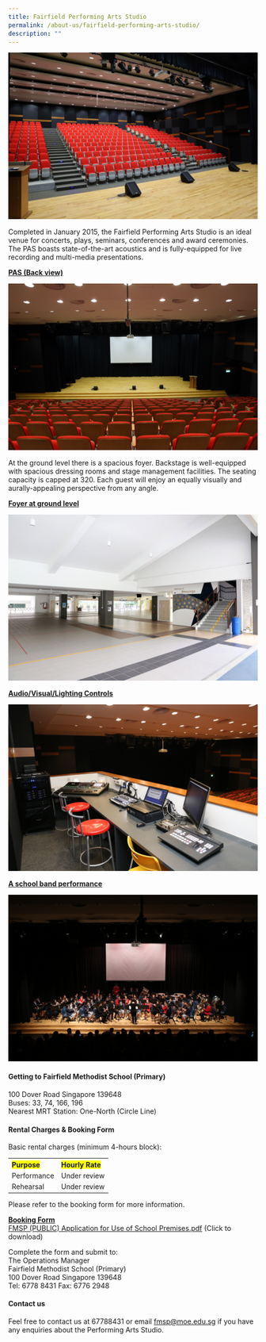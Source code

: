 ```yaml
---
title: Fairfield Performing Arts Studio
permalink: /about-us/fairfield-performing-arts-studio/
description: ""
---
```

<img src="/images/fpas1.jpg">
<p>Completed in January 2015, the Fairfield Performing Arts Studio is an ideal venue for concerts, plays, seminars, conferences and award ceremonies. The PAS boasts state-of-the-art acoustics and is fully-equipped for live recording and multi-media presentations.</p>
<p><strong><u>PAS (Back view)</u></strong></p>
<img src="/images/fpas2.jpg">
<p>At the ground level there is a spacious foyer. Backstage is well-equipped with spacious dressing rooms and stage management facilities. The seating capacity is capped at 320. Each guest will enjoy an equally visually and aurally-appealing perspective from any angle.</p>
<p><strong><u>Foyer at ground level</u></strong></p>
<img src="/images/fpas3.jpg">
<p><strong><u>Audio/Visual/Lighting Controls</u></strong></p>
<img src="/images/fpas4.jpg">
<p><strong><u>A school band performance</u></strong></p>
<img src="/images/fpas5.jpg">
<h4><strong>Getting to Fairfield Methodist School (Primary)</strong></h4>
<p>100 Dover Road Singapore 139648<br>Buses: 33, 74, 166, 196<br>Nearest MRT Station: One-North (Circle Line)</p>
<h4><strong>Rental Charges &amp; Booking Form</strong></h4>
<p>Basic rental charges (minimum 4-hours block):</p>
<table>
<tbody>
<tr>
<th style="text-align: left;"><span style="background-color: #ffff00;">Purpose</span></th>
<th style="text-align: left;"><span style="background-color: #ffff00;">Hourly Rate</span></th>
</tr>
<tr>
<td style="text-align: left;">Performance</td>
<td style="text-align: left;">Under review</td>
</tr>
<tr>
<td style="text-align: left;">Rehearsal</td>
<td style="text-align: left;">Under review</td>
</tr>
</tbody>
</table>
<p>Please refer to the booking form for more information.</p>
<p><strong><u>Booking Form</u></strong><br><a href="/files/FMSP%20(PUBLIC)%20Application%20for%20Use%20of%20School%20Premises.pdf" target="_blank" rel="noopener">FMSP (PUBLIC) Application for Use of School Premises.pdf</a> (Click to download)</p>
<p>Complete the form and submit to:<br>The Operations Manager<br>Fairfield Methodist School (Primary)<br>100 Dover Road Singapore 139648<br>Tel: 6778 8431 Fax: 6776 2948</p>
<h4><strong>Contact us</strong></h4>
<p>Feel free to contact us at 67788431 or email&nbsp;<a href="mailto:fmsp@moe.edu.sg" target="">fmsp@moe.edu.sg</a>&nbsp;if you have any enquiries about the Performing Arts Studio.</p>